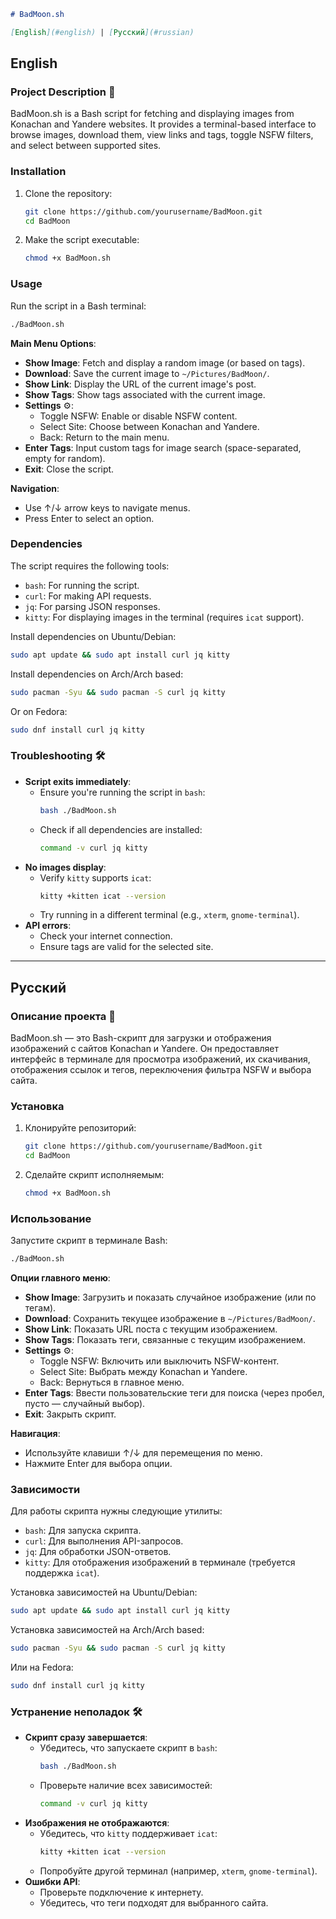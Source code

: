 ```markdown
# BadMoon.sh

[English](#english) | [Русский](#russian)

```

## English

### Project Description 📜

BadMoon.sh is a Bash script for fetching and displaying images from Konachan and Yandere websites. It provides a terminal-based interface to browse images, download them, view links and tags, toggle NSFW filters, and select between supported sites.

### Installation

1. Clone the repository:
   ```bash
   git clone https://github.com/yourusername/BadMoon.git
   cd BadMoon
   ```
2. Make the script executable:
   ```bash
   chmod +x BadMoon.sh
   ```

### Usage

Run the script in a Bash terminal:
```bash
./BadMoon.sh
```

**Main Menu Options**:
- **Show Image**: Fetch and display a random image (or based on tags).
- **Download**: Save the current image to `~/Pictures/BadMoon/`.
- **Show Link**: Display the URL of the current image's post.
- **Show Tags**: Show tags associated with the current image.
- **Settings** ⚙️:
  - Toggle NSFW: Enable or disable NSFW content.
  - Select Site: Choose between Konachan and Yandere.
  - Back: Return to the main menu.
- **Enter Tags**: Input custom tags for image search (space-separated, empty for random).
- **Exit**: Close the script.

**Navigation**:
- Use ↑/↓ arrow keys to navigate menus.
- Press Enter to select an option.

### Dependencies

The script requires the following tools:
- `bash`: For running the script.
- `curl`: For making API requests.
- `jq`: For parsing JSON responses.
- `kitty`: For displaying images in the terminal (requires `icat` support).

Install dependencies on Ubuntu/Debian:
```bash
sudo apt update && sudo apt install curl jq kitty
```

Install dependencies on Arch/Arch based:
```bash
sudo pacman -Syu && sudo pacman -S curl jq kitty
```

Or on Fedora:
```bash
sudo dnf install curl jq kitty
```

### Troubleshooting 🛠️

- **Script exits immediately**:
  - Ensure you're running the script in `bash`:
    ```bash
    bash ./BadMoon.sh
    ```
  - Check if all dependencies are installed:
    ```bash
    command -v curl jq kitty
    ```
- **No images display**:
  - Verify `kitty` supports `icat`:
    ```bash
    kitty +kitten icat --version
    ```
  - Try running in a different terminal (e.g., `xterm`, `gnome-terminal`).
- **API errors**:
  - Check your internet connection.
  - Ensure tags are valid for the selected site.

---

## Русский

### Описание проекта 📜

BadMoon.sh — это Bash-скрипт для загрузки и отображения изображений с сайтов Konachan и Yandere. Он предоставляет интерфейс в терминале для просмотра изображений, их скачивания, отображения ссылок и тегов, переключения фильтра NSFW и выбора сайта.

### Установка

1. Клонируйте репозиторий:
   ```bash
   git clone https://github.com/yourusername/BadMoon.git
   cd BadMoon
   ```
2. Сделайте скрипт исполняемым:
   ```bash
   chmod +x BadMoon.sh
   ```

### Использование

Запустите скрипт в терминале Bash:
```bash
./BadMoon.sh
```

**Опции главного меню**:
- **Show Image**: Загрузить и показать случайное изображение (или по тегам).
- **Download**: Сохранить текущее изображение в `~/Pictures/BadMoon/`.
- **Show Link**: Показать URL поста с текущим изображением.
- **Show Tags**: Показать теги, связанные с текущим изображением.
- **Settings** ⚙️:
  - Toggle NSFW: Включить или выключить NSFW-контент.
  - Select Site: Выбрать между Konachan и Yandere.
  - Back: Вернуться в главное меню.
- **Enter Tags**: Ввести пользовательские теги для поиска (через пробел, пусто — случайный выбор).
- **Exit**: Закрыть скрипт.

**Навигация**:
- Используйте клавиши ↑/↓ для перемещения по меню.
- Нажмите Enter для выбора опции.

### Зависимости

Для работы скрипта нужны следующие утилиты:
- `bash`: Для запуска скрипта.
- `curl`: Для выполнения API-запросов.
- `jq`: Для обработки JSON-ответов.
- `kitty`: Для отображения изображений в терминале (требуется поддержка `icat`).

Установка зависимостей на Ubuntu/Debian:
```bash
sudo apt update && sudo apt install curl jq kitty
```

Установка зависимостей на Arch/Arch based:
```bash
sudo pacman -Syu && sudo pacman -S curl jq kitty
```

Или на Fedora:
```bash
sudo dnf install curl jq kitty
```

### Устранение неполадок 🛠️

- **Скрипт сразу завершается**:
  - Убедитесь, что запускаете скрипт в `bash`:
    ```bash
    bash ./BadMoon.sh
    ```
  - Проверьте наличие всех зависимостей:
    ```bash
    command -v curl jq kitty
    ```
- **Изображения не отображаются**:
  - Убедитесь, что `kitty` поддерживает `icat`:
    ```bash
    kitty +kitten icat --version
    ```
  - Попробуйте другой терминал (например, `xterm`, `gnome-terminal`).
- **Ошибки API**:
  - Проверьте подключение к интернету.
  - Убедитесь, что теги подходят для выбранного сайта.
